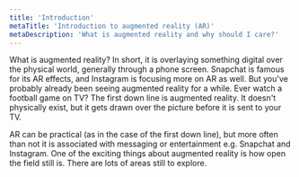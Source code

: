 ```yaml
---
title: 'Introduction'
metaTitle: 'Introduction to augmented reality (AR)'
metaDescription: 'What is augmented reality and why should I care?'
---
```


What is augmented reality? In short, it is overlaying something digital over the physical world, generally through a phone screen.
Snapchat is famous for its AR effects, and Instagram is focusing more on AR as well. But you've probably already been seeing augmented reality for a while. Ever watch a football game on TV? The first down line is augmented reality. It doesn't physically exist, but it gets drawn over the picture before it is sent to your TV.

AR can be practical (as in the case of the first down line), but more often than not it is associated with messaging or entertainment e.g. Snapchat and Instagram. One of the exciting things about augmented reality is how open the field still is. There are lots of areas still to explore.
